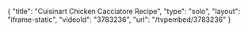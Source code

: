 {
    "title": "Cuisinart Chicken Cacciatore Recipe",
    "type": "solo",
    "layout": "iframe-static",
    "videoId": "3783236",
    "url": "\/tvpembed\/3783236"
}